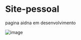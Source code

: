 # Site-pessoal
pagina aidna em desenvolvimento

![image](https://user-images.githubusercontent.com/94570280/177061188-e7bad191-289e-40be-829e-b1da534a8b6f.png)
